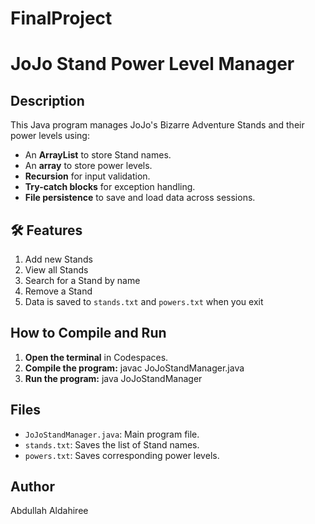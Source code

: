 # FinalProject
# JoJo Stand Power Level Manager

##  Description
This Java program manages JoJo's Bizarre Adventure Stands and their power levels using:
- An **ArrayList** to store Stand names.
- An **array** to store power levels.
- **Recursion** for input validation.
- **Try-catch blocks** for exception handling.
- **File persistence** to save and load data across sessions.

## 🛠 Features
1. Add new Stands
2. View all Stands
3. Search for a Stand by name
4. Remove a Stand
5. Data is saved to `stands.txt` and `powers.txt` when you exit

##  How to Compile and Run

1. **Open the terminal** in Codespaces.
2. **Compile the program:**
javac JoJoStandManager.java
3. **Run the program:**
java JoJoStandManager

##  Files
- `JoJoStandManager.java`: Main program file.
- `stands.txt`: Saves the list of Stand names.
- `powers.txt`: Saves corresponding power levels.

## Author
Abdullah Aldahiree